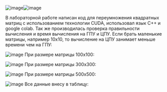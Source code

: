 ![image](https://github.com/sat4h/labs/assets/146749026/1f130556-94a3-4226-9158-2cab13fa57d5)![image](https://github.com/sat4h/labs/assets/146749026/48da0751-d630-4038-b41c-a29373d7a9c0)

В лабораторной работе написан код для переумножения квадратных матриц с использованием технологии CUDA, использовал язык С++ и google colab. Так же производилась проверка правильности вычисления и время вычисления на ГПУ и ЦПУ.
Если брать маленькие матрицы, например 10х10, то вычисление на ЦПУ занимает меньше времени чем на ГПУ:

![image](https://github.com/sat4h/labs/assets/146749026/5a2c0dc3-8b78-471c-8626-d7cb6a2711ed)
При размере матрицы 100х100:

![image](https://github.com/sat4h/labs/assets/146749026/44e0386f-331d-4db6-8522-f943373478a0)
При размере матрицы 300х300:

![image](https://github.com/sat4h/labs/assets/146749026/21735a33-da22-40cc-9582-ea9ae16aa50c)
При размере матрицы 500х500:

![image](https://github.com/sat4h/labs/assets/146749026/174aa5fe-b3c7-4f11-a051-57740ff07f25)
Все данные внесу в таблицу:

